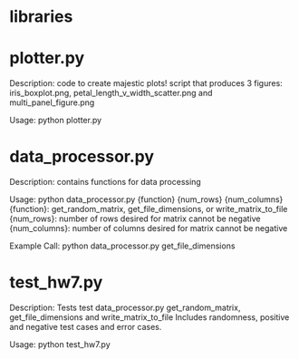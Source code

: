 # libraries

# plotter.py

Description: code to create majestic plots!
     script that produces 3 figures: iris_boxplot.png, petal_length_v_width_scatter.png and multi_panel_figure.png

Usage: python plotter.py

# data_processor.py

Description: contains functions for data processing

Usage: python data_processor.py {function} {num_rows} {num_columns}
     {function}: get_random_matrix, get_file_dimensions, or write_matrix_to_file
     {num_rows}: number of rows desired for matrix
                 cannot be negative
     {num_columns}: number of columns desired for matrix
                    cannot be negative

Example Call:  python data_processor.py get_file_dimensions


# test_hw7.py

Description: Tests test data_processor.py get_random_matrix, get_file_dimensions and write_matrix_to_file
             Includes randomness, positive and negative test cases and error cases.

Usage: python test_hw7.py
